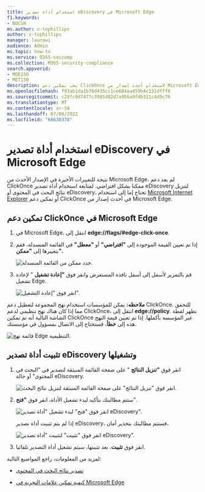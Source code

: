 ```yaml
---
title: استخدام أداة تصدير eDiscovery في Microsoft Edge
f1.keywords:
- NOCSH
ms.author: v-tophillips
author: v-tophillips
manager: laurawi
audience: Admin
ms.topic: how-to
ms.service: O365-seccomp
ms.collection: M365-security-compliance
search.appverid:
- MOE150
- MET150
description: يجب تمكين دعم ClickOnce لاستخدام أحدث إصدار من Microsoft Edge لتنزيل نتائج البحث من البحث في المحتوى وeDiscovery في مركز الأمان والتوافق.
ms.openlocfilehash: f93ab1da1b76d435cc1ce684aa459b4c131dfff8
ms.sourcegitcommit: c29fc9d7477c3985d02d7a956a9f4b311c4d9c76
ms.translationtype: MT
ms.contentlocale: ar-SA
ms.lasthandoff: 07/06/2022
ms.locfileid: "66630378"
---
```

# <a name="use-the-ediscovery-export-tool-in-microsoft-edge"></a>استخدام أداة تصدير eDiscovery في Microsoft Edge

نتيجة للتغييرات الأخيرة في الإصدار الأحدث من Microsoft Edge، لم يعد دعم ClickOnce ممكنا بشكل افتراضي. لمتابعة استخدام أداة تصدير eDiscovery لتنزيل نتائج البحث في المحتوى أو eDiscovery، تحتاج إما إلى استخدام [Microsoft Internet Explorer](https://support.microsoft.com/help/17621/internet-explorer-downloads) أو تمكين دعم ClickOnce في أحدث إصدار من Microsoft Edge.

## <a name="enable-clickonce-support-in-microsoft-edge"></a>تمكين دعم ClickOnce في Microsoft Edge

1. في Microsoft Edge، انتقل إلى **edge://flags/#edge-click-once**.

2. إذا تم تعيين القيمة الموجودة إلى **"افتراضي"** أو **"معطل"** في القائمة المنسدلة، فقم بتغييرها إلى **"ممكن".**

   ![حدد ممكن من القائمة المنسدلة.](../media/ClickOnceimage1.png)

3. قم بالتمرير لأسفل إلى أسفل نافذة المستعرض وانقر فوق **"إعادة تشغيل** " لإعادة تشغيل Edge.

   ![انقر فوق "إعادة التشغيل".](../media/ClickOnceimage2.png)

**ملاحظه:** يمكن للمؤسسات استخدام نهج المجموعة لتعطيل دعم ClickOnce. للتحقق مما إذا كان هناك نهج تنظيمي لدعم ClickOnce، انتقل إلى **edge://policy**. تظهر لقطة الشاشة التالية أنه تم تمكين ClickOnce عبر المؤسسة بأكملها. إذا تم تعيين قيمة النهج هذه إلى **خطأ**، فستحتاج إلى الاتصال بمسؤول في مؤسستك.

![قائمة نهج Edge التنظيمية.](../media/ClickOnceimage3.png)

## <a name="install-and-run-the-ediscovery-export-tool"></a>تثبيت أداة تصدير eDiscovery وتشغيلها

1. انقر فوق **"تنزيل النتائج** " على صفحة القائمة المنبثقة لتصدير في "البحث في المحتوى" أو حالة eDiscovery.

   ![انقر فوق "تنزيل النتائج" على صفحة القائمة المنبثقة لتنزيل نتائج البحث.](../media/ClickOnceExport1.png)

2. ستتم مطالبتك بتأكيد لبدء تشغيل الأداة، انقر فوق **"فتح**".

   ![انقر فوق "فتح" لبدء تشغيل "أداة تصدير eDiscovery".](../media/ClickOnceimage4.png)

   إذا لم يتم تثبيت أداة تصدير eDiscovery، فستتم مطالبتك بتحذير أمان، 

   ![انقر فوق "تثبيت" لتثبيت "أداة تصدير eDiscovery".](../media/ClickOnceimage5.png)

3. انقر فوق **تثبيت**. بعد تثبيتها، سيتم تشغيل أداة التصدير تلقائيا.

لمزيد من المعلومات، راجع المواضيع التالية:

- [تصدير نتائج البحث في المحتوى](export-search-results.md)

- [كيفية تمكين علامات التجربة في Microsoft Edge](https://microsoftedgesupport.microsoft.com/hc/articles/360034075294-How-to-enable-experiment-flags-in-Microsoft-Edge-Insider-channels)
